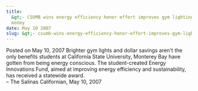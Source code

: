 ```yaml
---
title:
  &gt;- CSUMB wins energy efficiency honor effort improves gym lighting saves
  money
date: May 10 2007
slug: &gt;- csumb-wins-energy-efficiency-honor-effort-improves-gym-lighting-saves-money
---
```


 



<span class="date">Posted on May 10, 2007    </span>
Brighter gym lights and dollar savings aren&apos;t the only benefits
students at California State University, Monterey Bay have gotten
from being energy conscious. The student-created Energy Innovations
Fund, aimed at improving energy efficiency and sustainability, has
received a statewide award.<br>
&#x2013; The Salinas Californian, May 10, 2007<br/></br>




 
